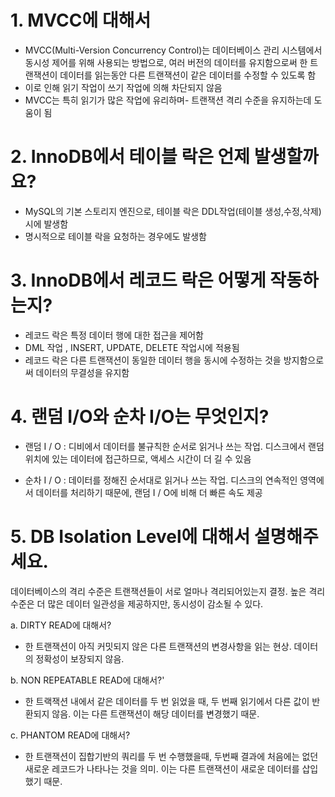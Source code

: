 # 1. MVCC에 대해서

- MVCC(Multi-Version Concurrency Control)는 데이터베이스 관리 시스템에서 동시성 제어를 위해 사용되는 방법으로, 여러 버전의 데이터를 유지함으로써 한 트랜잭션이 데이터를 읽는동안 다른 트랜잭션이 같은 데이터를 수정할 수 있도록 함
- 이로 인해 읽기 작업이 쓰기 작업에 의해 차단되지 않음
- MVCC는 특히 읽기가 많은 작업에 유리하며- 트랜잭션 격리 수준을 유지하는데 도움이 됨

# 2. InnoDB에서 테이블 락은 언제 발생할까요?

- MySQL의 기본 스토리지 엔진으로, 테이블 락은 DDL작업(테이블 생성,수정,삭제) 시에 발생함
- 명시적으로 테이블 락을 요청하는 경우에도 발생함

# 3. InnoDB에서 레코드 락은 어떻게 작동하는지?

- 레코드 락은 특정 데이터 행에 대한 접근을 제어함
- DML 작업 , INSERT, UPDATE, DELETE 작업시에 적용됨
- 레코드 락은 다른 트랜잭션이 동일한 데이터 행을 동시에 수정하는 것을 방지함으로써 데이터의 무결성을 유지함

# 4. 랜덤 I/O와 순차 I/O는 무엇인지?

- 랜덤 I / O : 디비에서 데이터를 불규칙한 순서로 읽거나 쓰는 작업. 디스크에서 랜덤 위치에 있는 데이터에 접근하므로, 액세스 시간이 더 길 수 있음

- 순차 I / O : 데이터를 정해진 순서대로 읽거나 쓰는 작업.
  디스크의 연속적인 영역에서 데이터를 처리하기 때문에, 랜덤 I / O에 비해 더 빠른 속도 제공

# 5. DB Isolation Level에 대해서 설명해주세요.

데이터베이스의 격리 수준은 트랜잭션들이 서로 얼마나 격리되어있는지 결정. 높은 격리 수준은 더 많은 데이터 일관성을 제공하지만, 동시성이 감소될 수 있다.

a. DIRTY READ에 대해서?

- 한 트랜잭션이 아직 커밋되지 않은 다른 트랜잭션의 변경사항을 읽는 현상. 데이터의 정확성이 보장되지 않음.

b. NON REPEATABLE READ에 대해서?'

- 한 트랙잭션 내에서 같은 데이터를 두 번 읽었을 때, 두 번째 읽기에서 다른 값이 반환되지 않음. 이는 다른 트랜잭션이 해당 데이터를 변경했기 때문.

c. PHANTOM READ에 대해서?

- 한 트랜잭션이 집합기반의 쿼리를 두 번 수행했을때, 두번째 결과에 처음에는 없던 새로운 레코드가 나타나는 것을 의미. 이는 다른 트랜잭션이 새로운 데이터를 삽입했기 때문.
